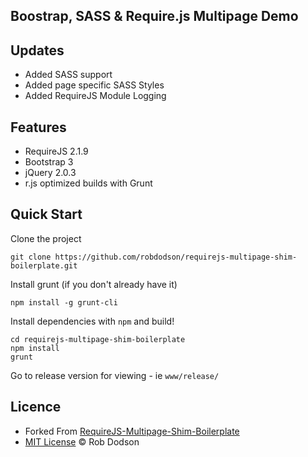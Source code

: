 ## Boostrap, SASS & Require.js Multipage Demo

## Updates

- Added SASS support
- Added page specific SASS Styles
- Added RequireJS Module Logging

## Features

- RequireJS 2.1.9
- Bootstrap 3
- jQuery 2.0.3
- r.js optimized builds with Grunt


## Quick Start

Clone the project

```
git clone https://github.com/robdodson/requirejs-multipage-shim-boilerplate.git
```

Install grunt (if you don't already have it)

```
npm install -g grunt-cli
```

Install dependencies with `npm` and build!

```
cd requirejs-multipage-shim-boilerplate
npm install
grunt
```

Go to release version for viewing - ie ```www/release/```


## Licence

- Forked From [RequireJS-Multipage-Shim-Boilerplate](https://github.com/robdodson/requirejs-multipage-shim-boilerplate)
- [MIT License](http://robdodson.mit-license.org/) © Rob Dodson
